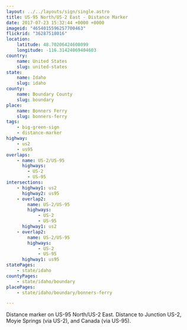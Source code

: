 ```yaml
---
layout: ../../layouts/sign/single.astro
title: US-95 North/US-2 East - Distance Marker
date: 2017-07-23 15:32:44 +0000 +0000
imageid: "4654015596257700463"
flickrid: "36287518016"
location:
    latitude: 48.70206424608099
    longitude: -116.31424069404603
country:
    name: United States
    slug: united-states
state:
    name: Idaho
    slug: idaho
county:
    name: Boundary County
    slug: boundary
place:
    name: Bonners Ferry
    slug: bonners-ferry
tags:
    - big-green-sign
    - distance-marker
highway:
    - us2
    - us95
overlaps:
    - name: US-2/US-95
      highways:
        - US-2
        - US-95
intersections:
    - highway1: us2
      highway2: us95
    - overlap2:
        name: US-2/US-95
        highways:
            - US-2
            - US-95
      highway1: us2
    - overlap2:
        name: US-2/US-95
        highways:
            - US-2
            - US-95
      highway1: us95
statePages:
    - state/idaho
countyPages:
    - state/idaho/boundary
placePages:
    - state/idaho/boundary/bonners-ferry

---
```

Distance marker on US-95 North/US-2 East.  Distance to Junction US-2, Moyie Springs (via US-2), and Canada (via US-95).